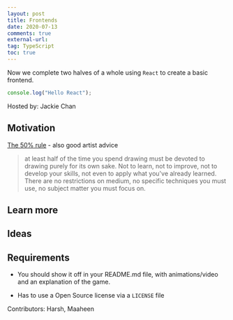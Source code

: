 ```yaml
---
layout: post
title: Frontends
date: 2020-07-13
comments: true
external-url:
tag: TypeScript
toc: true
---
```


<!-- markdownlint-disable MD004 MD009 MD014 MD024 MD040 -->

Now we complete two halves of a whole using `React` to create a basic frontend.

```ts
console.log("Hello React");
```

Hosted by: Jackie Chan

## Motivation

[The 50% rule](https://drawabox.com/lesson/0/2/50percent) - also good artist advice

> at least half of the time you spend drawing must be devoted to drawing purely for its own sake. Not to learn, not to improve, not to develop your skills, not even to apply what you've already learned. There are no restrictions on medium, no specific techniques you must use, no subject matter you must focus on.

## Learn more

## Ideas

## Requirements

* You should show it off in your README.md file, with animations/video and an explanation of the game.

* Has to use a Open Source license via a `LICENSE` file

Contributors: Harsh, Maaheen
